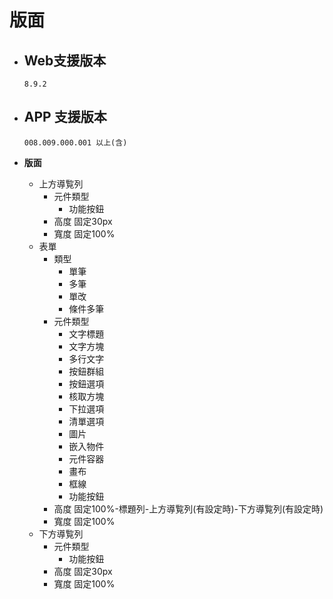# 版面

* ## Web支援版本
  
      8.9.2

* ## APP 支援版本

      008.009.000.001 以上(含)

* __版面__
  * 上方導覧列
    * 元件類型
      * 功能按鈕
    * 高度
          固定30px
    * 寬度
          固定100%
  * 表單
    * 類型
      * 單筆
      * 多筆
      * 單改
      * 條件多筆
    * 元件類型
      * 文字標題
      * 文字方塊
      * 多行文字
      * 按鈕群組
      * 按鈕選項
      * 核取方塊
      * 下拉選項
      * 清單選項
      * 圖片
      * 嵌入物件
      * 元件容器
      * 畫布
      * 框線
      * 功能按鈕
    * 高度
          固定100%-標題列-上方導覧列(有設定時)-下方導覧列(有設定時)
    * 寬度
          固定100%
  * 下方導覧列
    * 元件類型
      * 功能按鈕
    * 高度
          固定30px
    * 寬度
          固定100%
